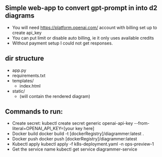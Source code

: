 ## Simple web-app to convert gpt-prompt in into d2 diagrams
 - You will need https://platform.openai.com/ account with billing set up to create api_key
 - You can put limit or disable auto billing, ie it only uses available credits
 - Without payment setup I could not get responses.
## dir structure
 - app.py
 - requirements.txt
 - templates/
     - index.html
 - static/
     - (will contain the rendered diagram)
## Commands to run:
 - Create secret:
     kubectl create secret generic openai-api-key --from-literal=OPENAI_API_KEY=[your key here]
 - Docker build
     docker build -t [dockerRegistry]/diagrammer:latest .
 - Docker push
     docker push [dockerRegistry]/diagrammer:latest
 - Kubectl apply
     kubectl apply -f k8s-deployment.yaml -n ops-preview-1
 - Get the service name
     kubectl get service diagrammer-service

